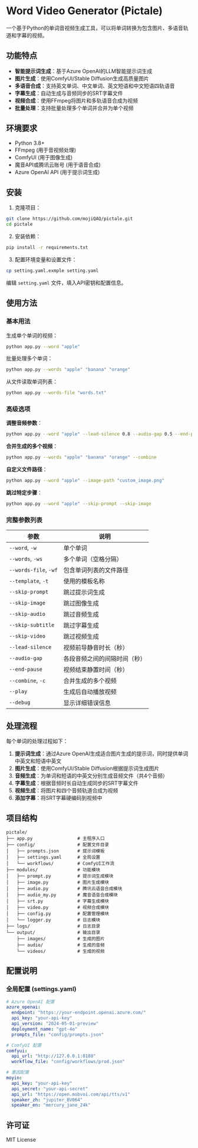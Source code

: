 # Word Video Generator (Pictale)

一个基于Python的单词音视频生成工具，可以将单词转换为包含图片、多语音轨道和字幕的视频。

## 功能特点

- **智能提示词生成**：基于Azure OpenAI的LLM智能提示词生成
- **图片生成**：使用ComfyUI/Stable Diffusion生成高质量图片
- **多语音合成**：支持英文单词、中文单词、英文短语和中文短语四轨语音
- **字幕生成**：自动生成与音频同步的SRT字幕文件
- **视频合成**：使用FFmpeg将图片和多轨语音合成为视频
- **批量处理**：支持批量处理多个单词并合并为单个视频

## 环境要求

- Python 3.8+
- FFmpeg (用于音视频处理)
- ComfyUI (用于图像生成)
- 魔音API或腾讯云账号 (用于语音合成)
- Azure OpenAI API (用于提示词生成)

## 安装

1. 克隆项目：
```bash
git clone https://github.com/mojiQAQ/pictale.git
cd pictale
```

2. 安装依赖：
```bash
pip install -r requirements.txt
```

3. 配置环境变量和设置文件：
```bash
cp setting.yaml.exmple setting.yaml
```
编辑 `setting.yaml` 文件，填入API密钥和配置信息。

## 使用方法

### 基本用法

生成单个单词的视频：
```bash
python app.py --word "apple"
```

批量处理多个单词：
```bash
python app.py --words "apple" "banana" "orange"
```

从文件读取单词列表：
```bash
python app.py --words-file "words.txt"
```

### 高级选项

**调整音频参数**：
```bash
python app.py --word "apple" --lead-silence 0.8 --audio-gap 0.5 --end-pause 1.5
```

**合并生成的多个视频**：
```bash
python app.py --words "apple" "banana" "orange" --combine
```

**自定义文件路径**：
```bash
python app.py --word "apple" --image-path "custom_image.png"
```

**跳过特定步骤**：
```bash
python app.py --word "apple" --skip-prompt --skip-image
```

### 完整参数列表

| 参数 | 说明 |
| --- | --- |
| `--word`, `-w` | 单个单词 |
| `--words`, `-ws` | 多个单词（空格分隔） |
| `--words-file`, `-wf` | 包含单词列表的文件路径 |
| `--template`, `-t` | 使用的模板名称 |
| `--skip-prompt` | 跳过提示词生成 |
| `--skip-image` | 跳过图像生成 |
| `--skip-audio` | 跳过音频生成 |
| `--skip-subtitle` | 跳过字幕生成 |
| `--skip-video` | 跳过视频生成 |
| `--lead-silence` | 视频前导静音时长（秒） |
| `--audio-gap` | 各段音频之间的间隔时间（秒） |
| `--end-pause` | 视频结束静置时间（秒） |
| `--combine`, `-c` | 合并生成的多个视频 |
| `--play` | 生成后自动播放视频 |
| `--debug` | 显示详细错误信息 |

## 处理流程

每个单词的处理过程如下：

1. **提示词生成**：通过Azure OpenAI生成适合图片生成的提示词，同时提供单词中英文和短语中英文
2. **图片生成**：使用ComfyUI/Stable Diffusion根据提示词生成图片
3. **音频生成**：为单词和短语的中英文分别生成音频文件（共4个音频）
4. **字幕生成**：根据音频时长自动生成同步的SRT字幕文件
5. **视频生成**：将图片和四个音频轨道合成为视频
6. **添加字幕**：将SRT字幕硬编码到视频中

## 项目结构

```
pictale/
├── app.py                 # 主程序入口
├── config/                # 配置文件目录
│   ├── prompts.json       # 提示词模板
│   ├── settings.yaml      # 全局设置
│   └── workflows/         # ComfyUI工作流
├── modules/               # 功能模块
│   ├── prompt.py          # 提示词生成模块
│   ├── image.py           # 图片生成模块
│   ├── audio.py           # 腾讯云语音合成模块
│   ├── audio_my.py        # 魔音语音合成模块
│   ├── srt.py             # 字幕生成模块
│   ├── video.py           # 视频合成模块
│   ├── config.py          # 配置管理模块
│   └── logger.py          # 日志模块
├── logs/                  # 日志目录
└── output/                # 输出目录
    ├── images/            # 生成的图片
    ├── audio/             # 生成的音频
    └── videos/            # 生成的视频
```

## 配置说明

### 全局配置 (settings.yaml)

```yaml
# Azure OpenAI 配置
azure_openai:
  endpoint: "https://your-endpoint.openai.azure.com/"
  api_key: "your-api-key"
  api_version: "2024-05-01-preview"
  deployment_name: "gpt-4o"
  prompts_file: "config/prompts.json"

# ComfyUI 配置
comfyui:
  api_url: "http://127.0.0.1:8188"
  workflow_file: "config/workflows/prod.json"

# 墨因配置
moyin:
  api_key: "your-api-key"
  api_secret: "your-api-secret"
  api_url: "https://open.mobvoi.com/api/tts/v1"
  speaker_zh: "jupiter_BV064"
  speaker_en: "mercury_jane_24k"
```

## 许可证

MIT License 